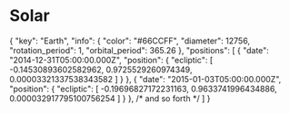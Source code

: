# Solar
{
  "key": "Earth",
  "info": {
    "color": "#66CCFF",
    "diameter": 12756,
    "rotation_period": 1,
    "orbital_period": 365.26
  },
  "positions": [
    {
      "date": "2014-12-31T05:00:00.000Z",
      "position": {
        "ecliptic": [
          -0.14530893602582962,
          0.9725529260974349,
          0.00003321337538343582
        ]
      }
    },
    {
      "date": "2015-01-03T05:00:00.000Z",
      "position": {
        "ecliptic": [
          -0.19696827172231163,
          0.9633741996434886,
          0.000032917795100756254
        ]
      }
    },
    /* and so forth */
  ]
}
